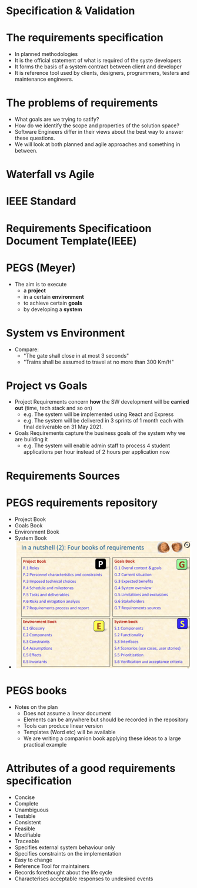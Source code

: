 # Specification & Validation

# The requirements specification

- In planned methodologies
- It is the official statement of what is required of the syste developers
- It forms the basis of a system contract between client and developer
- It is reference tool used by clients, designers, programmers, testers and maintenance engineers.

# The problems of requirements

- What goals are we trying to satify?
- How do we identify the scope and properties of the solution space?
- Software Engineers differ in their views about the best way to answer these questions.
- We will look at both planned and agile approaches and something in between.

# Waterfall vs Agile

# IEEE Standard

# Requirements Specificatioon Document Template(IEEE)

# PEGS (Meyer)

- The aim is to execute
  - a **project**
  - in a certain **environment**
  - to achieve certain **goals**
  - by developing a **system**

# System vs Environment

- Compare:
  - "The gate shall close in at most 3 seconds"
  - "Trains shall be assumed to travel at no more than 300 Km/H"

# Project vs Goals

- Project Requirements concern **how** the SW development will be **carried out** (time, tech stack and so on)
  - e.g. The system will be implemented using React and Express
  - e.g. The system will be delivered in 3 sprints of 1 month each with final deliverable on 31 May 2021.
- Goals Requirements capture the business goals of the system why we are building it
  - e.g. The system will enable admin staff to process 4 student applications per hour instead of 2 hours per application now

# Requirements Sources

# PEGS requirements repository

- Project Book
- Goals Book
- Environment Book
- System Book
- <img src="../image/lec5pic1.png">

# PEGS books

- Notes on the plan
  - Does not assume a linear document
  - Elements can be anywhere but should be recorded in the repository
  - Tools can produce linear version
  - Templates (Word etc) will be available
  - We are writing a companion book applying these ideas to a large practical example

# Attributes of a good requirements specification

- Concise
- Complete
- Unambiguous
- Testable
- Consistent
- Feasible
- Modifiable
- Traceable
- Specifies external system behaviour only
- Specifies constraints on the implementation
- Easy to change
- Reference Tool for maintainers
- Records forethought about the life cycle
- Characterises acceptable responses to undesired events
